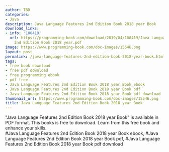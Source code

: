 ```yaml
---
author: TBD
categories:
- Java
description: Java Language Features 2nd Edition Book 2018 year Book
download_links:
- info: '100419'
  url: https://programming-book.com/download/2019/04/100419/Java Language Features
    2nd Edition Book 2018 year.pdf
image: https://www.programming-book.com/doc-images/15546.png
layout: post
permalink: /java-language-features-2nd-edition-book-2018-year-book.html
tags:
- free book download
- free pdf download
- free programming ebook
- pdf free
- Java Language Features 2nd Edition Book 2018 year Book ebook
- Java Language Features 2nd Edition Book 2018 year Book pdf
- Java Language Features 2nd Edition Book 2018 year Book pdf download
thumbnail_url: https://www.programming-book.com/doc-images/15546.png
title: Java Language Features 2nd Edition Book 2018 year Book
---
```


 
<div class="item-desc text-justify">
  "Java Language Features 2nd Edition Book 2018 year Book" is available in PDF format. This books is free to download. Learn from this free book and enhance your skills.
  <br>
  #Java Language Features 2nd Edition Book 2018 year Book ebook, #Java Language Features 2nd Edition Book 2018 year Book pdf, #Java Language Features 2nd Edition Book 2018 year Book pdf download
</div>
